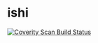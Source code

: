 # ishi
[![Coverity Scan Build Status][coverity-image]][coverity-url]

[coverity-url]: https://scan.coverity.com/projects/mightyzero-ishi
[coverity-image]: https://img.shields.io/coverity/scan/6814.svg
